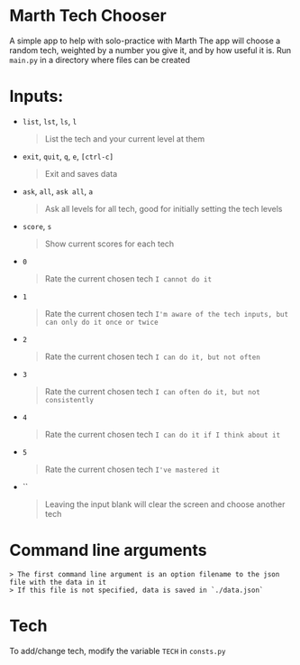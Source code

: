 # Marth Tech Chooser
A simple app to help with solo-practice with Marth
The app will choose a random tech, weighted by a number you give it, and by how useful it is.
Run `main.py` in a directory where files can be created

# Inputs:
- `list`, `lst`, `ls`, `l`
    > List the tech and your current level at them

- `exit`, `quit`, `q`, `e`, `[ctrl-c]`
    > Exit and saves data

- `ask`, `all`, `ask all`, `a`
    > Ask all levels for all tech, good for initially setting the tech levels

- `score`, `s`
    > Show current scores for each tech

- `0`
    > Rate the current chosen tech `I cannot do it`

- `1`
    > Rate the current chosen tech `I'm aware of the tech inputs, but can only do it once or twice`

- `2`
    > Rate the current chosen tech `I can do it, but not often`

- `3`
    > Rate the current chosen tech `I can often do it, but not consistently`

- `4`
    > Rate the current chosen tech `I can do it if I think about it`

- `5`
    > Rate the current chosen tech `I've mastered it`

- ``
    > Leaving the input blank will clear the screen and choose another tech

# Command line arguments
    > The first command line argument is an option filename to the json file with the data in it
    > If this file is not specified, data is saved in `./data.json`

# Tech
To add/change tech, modify the variable `TECH` in `consts.py`
